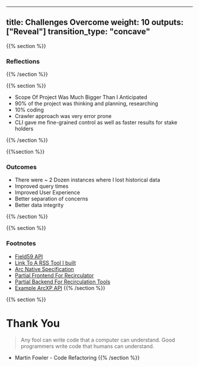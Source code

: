 
---
title: Challenges Overcome
weight: 10
outputs: ["Reveal"]
transition_type: "concave"
---
{{% section %}}
### Reflections
{{% /section %}}

{{% section %}}
- Scope Of Project Was Much Bigger Than I Anticipated
- 90% of the project was thinking and planning, researching
- 10% coding
- Crawler approach was very error prone
- CLI gave me fine-grained control as well as faster results for stake
  holders

{{% /section %}}


{{%section %}}
### Outcomes
- There were ~ 2 Dozen instances where I lost historical data
- Improved query times
- Improved User Experience
- Better separation of concerns
- Better data integrity

{{% /section %}}

{{% section %}}
### Footnotes
- [Field59 API](https://www.help.bloxdigital.com/field59/api/ "API for
  videos from existing site")
- [Link To A RSS Tool I built](https://github.com/amledigital/weather-map-rss "Weather Map RSS Feed")
- [Arc Native Specification]( https://github.com/washingtonpost/ans-schema/tree/master/src/main/resources/schema/ans/0.10.9 "Arc Native Specification")
- [Partial Frontend For Recirculator](https://github.com/amledigital/arc-circulation-frontend/tree/main/src/components/home "Recirculation tool")
- [Partial Backend For Recirculation Tools](https://github.com/amledigital/arcxp-circulations/tree/develop "Partial Recirculation backend
  tool")
- [Example ArcXP API](https://dev.arcxp.com/api/public-content-retrieval/content-api/)
{{% /section %}}

{{% section %}}
# Thank You

> Any fool can write code that a computer can understand. Good programmers write code that humans can understand.
- Martin Fowler  - Code Refactoring
{{% /section %}}
